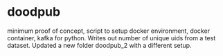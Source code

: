 # doodpub
minimum proof of concept, 
script to setup docker environment, docker container, kafka for python.
Writes out number of unique uids from  a test dataset.
Updated a new folder doodpub_2 with a different setup.
